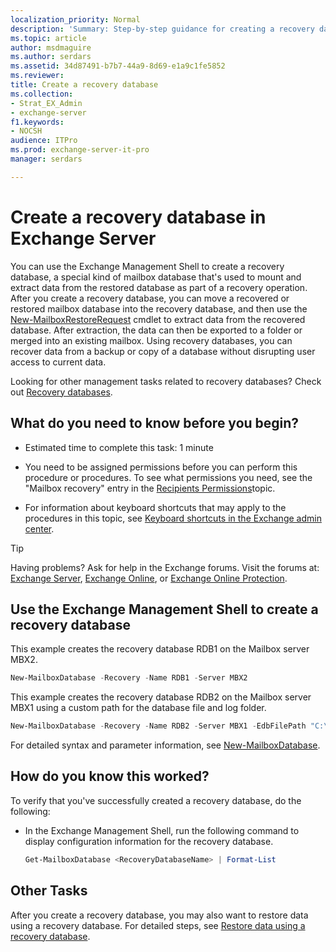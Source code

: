 ```yaml
---
localization_priority: Normal
description: 'Summary: Step-by-step guidance for creating a recovery database in Exchange Server 2016 and Exchange Server 2019.'
ms.topic: article
author: msdmaguire
ms.author: serdars
ms.assetid: 34d87491-b7b7-44a9-8d69-e1a9c1fe5852
ms.reviewer:
title: Create a recovery database
ms.collection:
- Strat_EX_Admin
- exchange-server
f1.keywords:
- NOCSH
audience: ITPro
ms.prod: exchange-server-it-pro
manager: serdars

---
```


# Create a recovery database in Exchange Server

You can use the Exchange Management Shell to create a recovery database, a special kind of mailbox database that's used to mount and extract data from the restored database as part of a recovery operation. After you create a recovery database, you can move a recovered or restored mailbox database into the recovery database, and then use the [New-MailboxRestoreRequest](/powershell/module/exchange/new-mailboxrestorerequest) cmdlet to extract data from the recovered database. After extraction, the data can then be exported to a folder or merged into an existing mailbox. Using recovery databases, you can recover data from a backup or copy of a database without disrupting user access to current data.

Looking for other management tasks related to recovery databases? Check out [Recovery databases](recovery-databases.md).

## What do you need to know before you begin?

- Estimated time to complete this task: 1 minute

- You need to be assigned permissions before you can perform this procedure or procedures. To see what permissions you need, see the "Mailbox recovery" entry in the [Recipients Permissions](../../permissions/feature-permissions/recipient-permissions.md)topic.

- For information about keyboard shortcuts that may apply to the procedures in this topic, see [Keyboard shortcuts in the Exchange admin center](../../about-documentation/exchange-admin-center-keyboard-shortcuts.md).

> [!TIP]
> Having problems? Ask for help in the Exchange forums. Visit the forums at: [Exchange Server](https://social.technet.microsoft.com/forums/office/home?category=exchangeserver), [Exchange Online](https://social.technet.microsoft.com/forums/msonline/home?forum=onlineservicesexchange), or [Exchange Online Protection](https://social.technet.microsoft.com/forums/forefront/home?forum=FOPE).

## Use the Exchange Management Shell to create a recovery database

This example creates the recovery database RDB1 on the Mailbox server MBX2.

```powershell
New-MailboxDatabase -Recovery -Name RDB1 -Server MBX2
```

This example creates the recovery database RDB2 on the Mailbox server MBX1 using a custom path for the database file and log folder.

```powershell
New-MailboxDatabase -Recovery -Name RDB2 -Server MBX1 -EdbFilePath "C:\Recovery\RDB2\RDB2.EDB" -LogFolderPath "C:\Recovery\RDB2"
```

For detailed syntax and parameter information, see [New-MailboxDatabase](/powershell/module/exchange/new-mailboxdatabase).

## How do you know this worked?

To verify that you've successfully created a recovery database, do the following:

- In the Exchange Management Shell, run the following command to display configuration information for the recovery database.

  ```powershell
  Get-MailboxDatabase <RecoveryDatabaseName> | Format-List
  ```

## Other Tasks

After you create a recovery database, you may also want to restore data using a recovery database. For detailed steps, see [Restore data using a recovery database](restore-data-using-recovery-dbs.md).